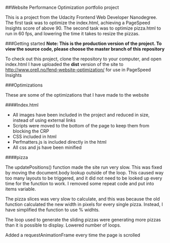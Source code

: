 ##Website Performance Optimization portfolio project

This is a project from the Udacity Frontend Web Developer Nanodegree.
The first task was to optimize the index.html, achieving a PageSpeed Insights score of above 90.
The second task was to optimize pizza.html to run in 60 fps, and lowering the time it takes to resize the pizzas.

###Getting started
**Note: This is the production version of the project. To view the source code, please choose the master branch of this repository**

To check out this project, clone the repository to your computer, and open index.html
I have uploaded the **dist** version of the site to http://www.orell.no/fend-website-optimization/ for use in PageSpeed Insights

###Optimizations

These are some of the optimizations that I have made to the website

####Index.html

* All images have been included in the project and reduced in size, instead of using external links
* Scripts were moved to the bottom of the page to keep them from blocking the CRP
* CSS included in html
* Perfmatters.js is included directly in the html
* All css and js have been minified

####pizza

The updatePositions() function made the site run very slow. This was fixed by moving the document.body lookup outside of the loop.
This caused way too many layouts to be triggered, and it did not need to be looked up every time for the function to work. I removed some repeat code and put into items variable.

The pizza slices was very slow to calculate, and this was because the old function calculated the new width in pixels for every single pizza.
Instead, I have simplified the function to use % widhts.

The loop used to generate the sliding pizzas were generating more pizzas than it is possible to display. Lowered number of loops.

Added a requestAnimationFrame every time the page is scrolled